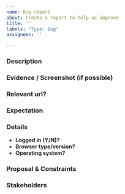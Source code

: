 ```yaml
---
name: Bug report
about: Create a report to help us improve
title: ''
labels: "Type: Bug"
assignees: ''

---
```


### Description
<!-- What problem are we solving? What does the experience look like today? What are the symptoms? -->

### Evidence / Screenshot (if possible)

### Relevant url?
<!-- `https://openlibrary.org/...` -->

### Expectation
<!-- What should by happening? What will it look like / how will it behave? -->

### Details

- **Logged in (Y/N)?** 
- **Browser type/version?** 
- **Operating system?** 

### Proposal & Constraints
<!-- What is the proposed solution / implementation? Is there a precedent of this approach succeeding elsewhere? -->

### Stakeholders
<!-- @ tag stakeholders of this bug -->
